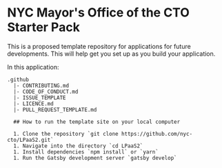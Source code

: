 # NYC Mayor's Office of the CTO Starter Pack

This is a proposed template repository for applications for future developments. This will help get you set up as you build your application.

In this application:

```
.github
  |- CONTRIBUTING.md
  |- CODE_OF_CONDUCT.md
  |- ISSUE_TEMPLATE
  |- LICENCE.md
  |- PULL_REQUEST_TEMPLATE.md

  ## How to run the template site on your local computer

  1. Clone the repository `git clone https://github.com/nyc-cto/LPaaS2.git`
  1. Navigate into the directory `cd LPaaS2`
  1. Install dependencies `npm install` or `yarn`
  1. Run the Gatsby development server `gatsby develop`
```
